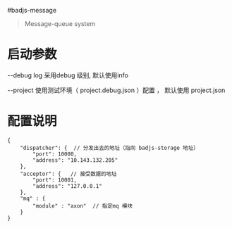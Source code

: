 #badjs-message

> Message-queue system 

# 启动参数
--debug  log 采用debug 级别, 默认使用info 

--project 使用测试环境（ project.debug.json ）配置 ， 默认使用 project.json

# 配置说明
```
{
    "dispatcher": {  // 分发出去的地址（指向 badjs-storage 地址）
        "port": 10000,
        "address": "10.143.132.205"
    },
    "acceptor": {   // 接受数据的地址
        "port": 10001,
        "address": "127.0.0.1"
    },
    "mq" : {
        "module" : "axon"  // 指定mq 模块
    }
}
```
